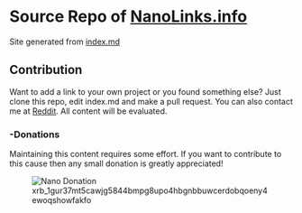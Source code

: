 # Source Repo of [NanoLinks.info](https://nanolinks.info)
Site generated from [index.md](https://github.com/Joohansson/nanolinks/blob/master/index.md)

## Contribution
Want to add a link to your own project or you found something else? Just clone this repo, edit index.md and make a pull request. You can also contact me at [Reddit](https://www.reddit.com/user/Joohansson/). All content will be evaluated.

### -Donations
Maintaining this content requires some effort. If you want to contribute to this cause then any small donation is greatly appreciated!
<br>
<figure>
	<img id="qrImage" src="https://raw.githubusercontent.com/Joohansson/nanolinks/master/src/qr.png" alt="Nano Donation" />
	<br><figcaption class="subtext">xrb_1gur37mt5cawjg5844bmpg8upo4hbgnbbuwcerdobqoeny4ewoqshowfakfo</figcaption>
</figure>

